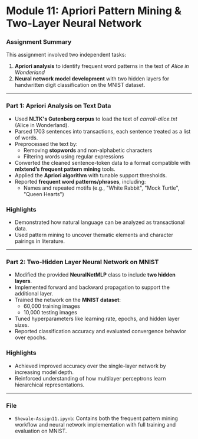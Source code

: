 # Module 11: Apriori Pattern Mining & Two-Layer Neural Network

### Assignment Summary
This assignment involved two independent tasks: 
1. **Apriori analysis** to identify frequent word patterns in the text of *Alice in Wonderland*
2. **Neural network model development** with two hidden layers for handwritten digit classification on the MNIST dataset.

---

### Part 1: Apriori Analysis on Text Data

- Used **NLTK's Gutenberg corpus** to load the text of *carroll-alice.txt* (Alice in Wonderland).
- Parsed 1703 sentences into transactions, each sentence treated as a list of words.
- Preprocessed the text by:
  - Removing **stopwords** and non-alphabetic characters
  - Filtering words using regular expressions
- Converted the cleaned sentence-token data to a format compatible with **mlxtend’s frequent pattern mining** tools.
- Applied the **Apriori algorithm** with tunable support thresholds.
- Reported **frequent word patterns/phrases**, including:
  - Names and repeated motifs (e.g., "White Rabbit", "Mock Turtle", "Queen Hearts")

### Highlights
- Demonstrated how natural language can be analyzed as transactional data.
- Used pattern mining to uncover thematic elements and character pairings in literature.

---

### Part 2: Two-Hidden Layer Neural Network on MNIST

- Modified the provided **NeuralNetMLP** class to include **two hidden layers**.
- Implemented forward and backward propagation to support the additional layer.
- Trained the network on the **MNIST dataset**:
  - 60,000 training images
  - 10,000 testing images
- Tuned hyperparameters like learning rate, epochs, and hidden layer sizes.
- Reported classification accuracy and evaluated convergence behavior over epochs.

### Highlights
- Achieved improved accuracy over the single-layer network by increasing model depth.
- Reinforced understanding of how multilayer perceptrons learn hierarchical representations.

---

### File
- `Shewale-Assign11.ipynb`: Contains both the frequent pattern mining workflow and neural network implementation with full training and evaluation on MNIST.

